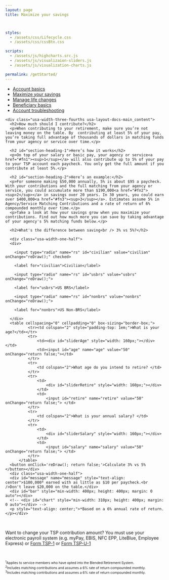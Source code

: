 ```yaml
---
layout: page
title: Maximize your savings



styles:
  - /assets/css/Lifecycle.css
  - /assets/css/cssBtn.css

scripts:
  - /assets/js/highcharts.src.js
  - /assets/js/visualizaion-sliders.js
  - /assets/js/visualization-charts.js

permalink: /getStarted/
---
```

<aside class="usa-width-one-fourth usa-layout-docs-sidenav">
  <ul class="usa-sidenav-list">
    <li>
      <a href="account-basics.html">Account basics</a>
    </li>
    <li>
      <a class="usa-current" href="javascript:void(0);">Maximize your savings</a>
    </li>
    <li>
      <a href="javascript:void(0);">Manage life changes</a>
    </li>
    <li>
      <a href="beneficiary-basics.html">Beneficiary basics</a>
    </li>
    <li>
      <a href="javascript:void(0);">Account troubleshooting</a>
    </li>
  </ul>
</aside>
<main class="usa-grid usa-section usa-content usa-layout-docs" id="main-content">


    <div class="usa-width-three-fourths usa-layout-docs-main_content">
      <h2>How much should I contribute?</h2>
      <p>When contributing to your retirement, make sure you’re not leaving money on the table. By  contributing at least 5% of your pay, you’re taking full advantage of thousands of dollars in matching funds from your agency or service over time.</p>

      <h2 id="section-heading-1">Here’s how it works</h2>
      <p>On top of your salary or basic pay, your agency or service<a href="#fn1"><sup>1</sup></a> will also contribute up to 5% of your pay to your TSP account each paycheck. You only get the full amount if you contribute at least 5%.</p>

      <h2 id="section-heading-2">Here’s an example:</h2>
      <p>For someone making $50,000 annually, 5% is about $95 a paycheck. With your contributions and the full matching from your agency or service, you could accumulate more than $190,000<a href="#fn2"><sup>2</sup></a> in savings over 20 years. In 30 years, you could earn over $400,000<a href="#fn3"><sup>3</sup></a>. Estimates assume 5% in Agency/Service Matching Contributions and a rate of return of 6% compounded monthly over time.</p>
      <p>Take a look at how your savings grow when you maximize your contributions. Find out how much more you can save by taking advantage of your agency's 5% matching funds below.</p>

      <h2>What's the difference between saving<br /> 3% vs 5%?</h2>
<section id="widget">

      <div class="usa-width-one-half">
      <div>

        <input type="radio" name="rs" id="civilian" value="civilian" onChange="reDraw();" checked>

        <label for="civilian">Civilian</label>

        <input type="radio" name="rs" id="usbrs" value="usbrs" onChange="reDraw();">

        <label for="usbrs">US BRS</label>

        <input type="radio" name="rs" id="nonbrs" value="nonbrs" onChange="reDraw();">

        <label for="nonbrs">US Non-BRS</label>

      </div>
      <table cellspacing="0" cellpadding="0" box-sizing="border-box;">
              <tr><td colspan="2" style="padding-top: 1em;">What is your age?</td></tr>
              <tr>
                  <td><div id="sliderAge" style="width: 160px;"></div></td>
                  <td><input id="age" name="age" value="50" onChange="return false;"></td>
              </tr>
              <tr>
                  <td colspan="2">What age do you intend to retire? </td>
              </tr>
              <tr>
                  <td>
                      <div id="sliderRetire" style="width: 160px;"></div>
                  </td>
                  <td>
                      <input id="retire" name="retire" value="50" onChange="return false;"> </td>
              </tr>
              <tr>
                  <td colspan="2">What is your annual salary? </td>
              </tr>
              <tr>
                  <td>
                      <div id="sliderSalary" style="width: 160px;"></div>
                  </td>
                  <td>
                      <input id="salary" name="salary" value="50" onChange="return false;"> </td>
              </tr>
          </table>
      <button onClick='reDraw(); return false;'>Calculate 3% vs 5%</button></div>
      <div class="usa-width-one-half">
      <div id="message" name="message" style="text-align: center">$100,000* earned with as little as $10 per paycheck.<br />Don't leave $20,000 on the table.</div>
      <div id="bar" style="min-width: 400px; height: 400px; margin: 0 auto"></div>
      <!-- <div id="chart" style="min-width: 310px; height: 400px; margin: 0 auto"></div> -->
      <p style="text-align: center;">*Based on a 6% annual rate of return.</p></div>

</section>

<p>&nbsp;</p>
<p>Want to change your TSP contribution amount? You must use your electronic payroll system (e.g. myPay, EBIS, NFC EPP, LiteBlue, Employee Express) or <a href="#">Form TSP-1</a> or <a href="#">Form TSP-U-1</a></p>
<p>&nbsp;</p>
<span style="font-size: 75%; margin-top: 2em;"><sup id="fn1">1</sup>Applies to service members who have opted into the Blended Retirement System.<br />
<sup id="fn2">2</sup>Includes matching contributions and assumes a 6% rate of return compounded monthly.<br />
<sup id="fn3">3</sup>Includes matching contributions and assumes a 6% rate of return compounded monthly.
</span>




  </div>
  </main>
<!-- CONTENT END -->
